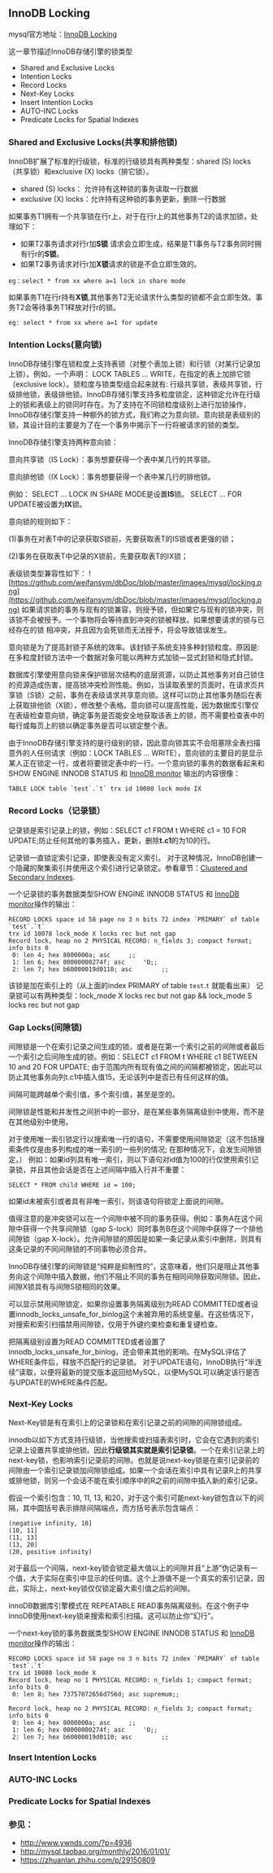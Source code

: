 ## InnoDB Locking
mysql官方地址：[InnoDB Locking](https://dev.mysql.com/doc/refman/5.7/en/innodb-locking.html)

这一章节描述InnoDB存储引擎的锁类型
* Shared and Exclusive Locks
* Intention Locks
* Record Locks
* Next-Key Locks
* Insert Intention Locks
* AUTO-INC Locks
* Predicate Locks for Spatial Indexes

### Shared and Exclusive Locks(共享和排他锁)
InnoDB扩展了标准的行级锁，标准的行级锁具有两种类型：shared (S) locks（共享锁）和exclusive (X) locks（排它锁）。
* shared (S) locks： 允许持有这种锁的事务读取一行数据
* exclusive (X) locks：允许持有这种锁的事务更新，删除一行数据

如果事务T1拥有一个共享锁在行r上，对于在行r上的其他事务T2的请求加锁，处理如下：
* 如果T2事务请求对行r加**S锁** 请求会立即生成，结果是T1事务与T2事务同时拥有行r的**S锁**。
* 如果T2事务请求对行r加**X锁**请求的锁是不会立即生效的。
```
eg：select * from xx where a=1 lock in share mode
```
如果事务T1在行r持有**X锁**,其他事务T2无论请求什么类型的锁都不会立即生效。事务T2会等待事务T1释放对行r的锁。
```
eg: select * from xx where a=1 for update
````

### Intention Locks(意向锁)
InnoDB存储引擎在锁粒度上支持表锁（对整个表加上锁）和行锁（对某行记录加上锁）。例如，一个声明： LOCK TABLES ... WRITE，在指定的表上加排它锁（exclusive lock）。锁粒度与锁类型组合起来就有: 行级共享锁，表级共享锁，行级排他锁，表级排他锁。InnoDB存储引擎支持多粒度锁定，这种锁定允许在行级上的锁和表级上的锁同时存在。为了支持在不同锁粒度级别上进行加锁操作，InnoDB存储引擎支持一种额外的锁方式，我们称之为意向锁。意向锁是表级别的锁，其设计目的主要是为了在一个事务中揭示下一行将被请求的锁的类型。

InnoDB存储引擎支持两种意向锁：

意向共享锁（IS Lock）：事务想要获得一个表中某几行的共享锁。

意向排他锁（IX Lock）：事务想要获得一个表中某几行的排他锁。

例如： SELECT ... LOCK IN SHARE MODE是设置**IS**锁。 SELECT ... FOR UPDATE被设置为**IX**锁。

意向锁的规则如下：

(1)事务在对表T中的记录获取S锁前，先要获取表T的IS锁或者更强的锁；

(2)事务在获取表T中记录的X锁前，先要获取表T的IX锁；

表级锁类型兼容性如下：
![https://github.com/weifansym/dbDoc/blob/master/images/mysql/locking.png](https://github.com/weifansym/dbDoc/blob/master/images/mysql/locking.png)
如果请求锁的事务与现有的锁兼容，则授予锁，但如果它与现有的锁冲突，则该锁不会被授予。一个事物将会等待直到冲突的锁被释放。如果想要请求的锁与已经存在的锁
相冲突，并且因为会死锁而无法授予，将会导致错误发生。

意向锁是为了提高封锁子系统的效率。该封锁子系统支持多种封锁粒度。原因是:在多粒度封锁方法中一个数据对象可能以两种方式加锁―显式封锁和隐式封锁。

数据库引擎使用意向锁来保护锁层次结构的底层资源，以防止其他事务对自己锁住的资源造成伤害，提高锁冲突检测性能。例如，当读取表里的页面时，在请求页共享锁（S锁）之前，事务在表级请求共享意向锁。这样可以防止其他事务随后在表上获取排他锁（X锁），修改整个表格。意向锁可以提高性能，因为数据库引擎仅在表级检查意向锁，确定事务是否能安全地获取该表上的锁，而不需要检查表中的每行或每页上的锁以确定事务是否可以锁定整个表。

由于InnoDB存储引擎支持的是行级别的锁，因此意向锁其实不会阻塞除全表扫描意外的人任何请求（例如：LOCK TABLES ... WRITE），意向锁的主要目的是显示某人正在锁定一行，或者将要锁定表中的一行。一个意向锁的事务的数据看起来和SHOW ENGINE INNODB STATUS 和 [InnoDB monitor](https://dev.mysql.com/doc/refman/5.7/en/innodb-standard-monitor.html) 输出的内容很像：
```
TABLE LOCK table `test`.`t` trx id 10080 lock mode IX
```
### Record Locks（记录锁）
记录锁是索引记录上的锁，例如：SELECT c1 FROM t WHERE c1 = 10 FOR UPDATE;防止任何其他的事务插入，更新，删除**t.c1**的为10的行。

记录锁一直锁定索引记录，即使表没有定义索引。 对于这种情况，InnoDB创建一个隐藏的聚集索引并使用这个索引进行记录锁定。参看章节：[Clustered and Secondary Indexes](https://dev.mysql.com/doc/refman/5.7/en/innodb-index-types.html).

一个记录锁的事务数据类型SHOW ENGINE INNODB STATUS 和 [InnoDB monitor](https://dev.mysql.com/doc/refman/5.7/en/innodb-standard-monitor.html)操作的输出：
```
RECORD LOCKS space id 58 page no 3 n bits 72 index `PRIMARY` of table `test`.`t` 
trx id 10078 lock_mode X locks rec but not gap
Record lock, heap no 2 PHYSICAL RECORD: n_fields 3; compact format; info bits 0
 0: len 4; hex 8000000a; asc     ;;
 1: len 6; hex 00000000274f; asc     'O;;
 2: len 7; hex b60000019d0110; asc        ;;
```
该锁是加在索引上的（从上面的index PRIMARY of table `test`.`t` 就能看出来）
记录锁可以有两种类型：lock_mode X locks rec but not gap  && lock_mode S locks rec but not gap

### Gap Locks(间隙锁)
间隙锁是一个在索引记录之间生成的锁，或者是在第一个索引之前的间隙或者最后一个索引之后间隙生成的锁。例如：SELECT c1 FROM t WHERE c1 BETWEEN 10 and 20 FOR UPDATE; 由于范围内所有现有值之间的间隔都被锁定，因此可以防止其他事务向列t.c1中插入值15，无论该列中是否已有任何这样的值。

间隔可能跨越单个索引值，多个索引值，甚至是空的。

间隙锁是性能和并发性之间折中的一部分，是在某些事务隔离级别中使用，而不是在其他级别中使用。

对于使用唯一索引锁定行以搜索唯一行的语句，不需要使用间隙锁定（这不包括搜索条件仅是由多列构成的唯一索引的一些列的情况; 在那种情况下，会发生间隙锁定。）
例如：如果id列具有唯一索引，则以下语句对id值为100的行仅使用索引记录锁，并且其他会话是否在上述间隔中插入行并不重要：
```
SELECT * FROM child WHERE id = 100;
```
如果id未被索引或者具有非唯一索引，则该语句将锁定上面说的间隙。

值得注意的是冲突锁可以在一个间隙中被不同的事务获得。例如：事务A在这个间隙中获得一个共享间隙锁（gap S-lock）同时事务B在这个间隙中获得了一个排他间隙锁（gap X-lock）。允许间隙锁的原因是如果一条记录从索引中删除，则具有这条记录的不同间隙锁的不同事物必须合并。

InnoDB存储引擎的间隙锁是“纯粹是抑制性的”，这意味着，他们只是阻止其他事务向这个间隙中插入数据，他们不阻止不同的事务在相同间隙获取间隙锁。因此，间隙X锁具有与间隙S锁相同的效果。

可以显示禁用间隙锁定，如果你设置事务隔离级别为READ COMMITTED或者设置innodb_locks_unsafe_for_binlog这个未被弃用的系统变量。在这些情况下，对搜索和索引扫描禁用间隙锁，仅用于外键约束检查和重复键检查。

把隔离级别设置为READ COMMITTED或者设置了innodb_locks_unsafe_for_binlog，还会带来其他的影响。在MySQL评估了WHERE条件后，释放不匹配行的记录锁。
对于UPDATE语句，InnoDB执行“半连续”读取，以便将最新的提交版本返回给MySQL，以便MySQL可以确定该行是否与UPDATE的WHERE条件匹配。

### Next-Key Locks
Next-Key锁是有在索引上的记录锁和在索引记录之前的间隙的间隙锁组成。

innodb以如下方式支持行级锁，当他搜索或扫描表索引时，它会在它遇到的索引记录上设置共享或排他锁。因此**行级锁其实就是索引记录锁**。一个在索引记录上的next-key锁，也影响索引记录前的间隙。也就是说next-key锁是在索引记录前的间隙由一个索引记录锁加间隙锁组成。如果一个会话在索引中具有记录R上的共享或排他锁，则另一个会话不能在索引顺序中的R之前的间隙中插入新的索引记录。

假设一个索引包含：10, 11, 13, 和20，对于这个索引可能next-key锁包含以下的间隔，其中圆括号表示排除间隔端点，而方括号表示包含端点：
```
(negative infinity, 10]
(10, 11]
(11, 13]
(13, 20]
(20, positive infinity)
```
对于最后一个间隔，next-key锁会锁定最大值以上的间隙并且“上游”伪记录有一个值，大于实际在索引中显示的任何值。这个上游值不是一个真实的索引记录，因此，实际上，next-key锁仅仅锁定最大索引值之后的间隙。

innoDB数据库引擎模式在 REPEATABLE READ事务隔离级别。在这个例子中innoDB使用next-key锁来搜索和索引扫描。这可以防止你“幻行”。

一个next-key锁的事务数据类型SHOW ENGINE INNODB STATUS 和 [InnoDB monitor](https://dev.mysql.com/doc/refman/5.7/en/innodb-standard-monitor.html)操作的输出：
```
RECORD LOCKS space id 58 page no 3 n bits 72 index `PRIMARY` of table `test`.`t` 
trx id 10080 lock_mode X
Record lock, heap no 1 PHYSICAL RECORD: n_fields 1; compact format; info bits 0
 0: len 8; hex 73757072656d756d; asc supremum;;

Record lock, heap no 2 PHYSICAL RECORD: n_fields 3; compact format; info bits 0
 0: len 4; hex 8000000a; asc     ;;
 1: len 6; hex 00000000274f; asc     'O;;
 2: len 7; hex b60000019d0110; asc        ;;
```
### Insert Intention Locks

### AUTO-INC Locks

### Predicate Locks for Spatial Indexes

### 参见：
* http://www.ywnds.com/?p=4936
* http://mysql.taobao.org/monthly/2016/01/01/
* https://zhuanlan.zhihu.com/p/29150809
